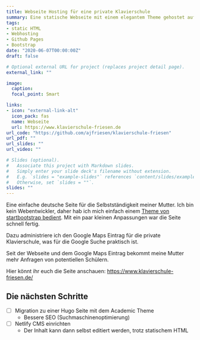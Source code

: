 ```yaml
---
title: Webseite Hosting für eine private Klavierschule
summary: Eine statische Webseite mit einem elegantem Theme gehostet auf Github Pages.
tags:
- static HTML
- Webhosting
- Github Pages
- Bootstrap
date: "2020-06-07T00:00:00Z"
draft: false

# Optional external URL for project (replaces project detail page).
external_link: ""

image:
  caption:
  focal_point: Smart

links:
- icon: "external-link-alt"
  icon_pack: fas
  name: Webseite
  url: https://www.klavierschule-friesen.de
url_code: "https://github.com/ajfriesen/klavierschule-friesen"
url_pdf: ""
url_slides: ""
url_video: ""

# Slides (optional).
#   Associate this project with Markdown slides.
#   Simply enter your slide deck's filename without extension.
#   E.g. `slides = "example-slides"` references `content/slides/example-slides.md`.
#   Otherwise, set `slides = ""`.
slides: ""
---
```

Eine einfache deutsche Seite für die Selbstständigkeit meiner Mutter.
Ich bin kein Webentwickler, daher hab ich mich einfach einem [Theme von startbootstrap bedient](https://startbootstrap.com/themes/creative).
Mit ein paar kleinen Anpassungen war die Seite schnell fertig.

Dazu administriere ich den Google Maps Eintrag für die private Klavierschule, was für die Google Suche praktisch ist.

Seit der Webseite und dem Google Maps Eintrag bekommt meine Mutter mehr Anfragen von potentiellen Schülern.

Hier könnt ihr euch die Seite anschauen: https://www.klavierschule-friesen.de/

## Die nächsten Schritte

* [ ] Migration zu einer Hugo Seite mit dem Academic Theme
  * Bessere SEO (Suchmaschinenoptimierung)
* [ ] Netlify CMS einrichten
  * Der Inhalt kann dann selbst editiert werden, trotz statischem HTML
